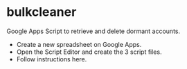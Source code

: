 bulkcleaner
===========

Google Apps Script to retrieve and delete dormant accounts.

- Create a new spreadsheet on Google Apps.
- Open the Script Editor and create the 3 script files.
- Follow instructions here.
